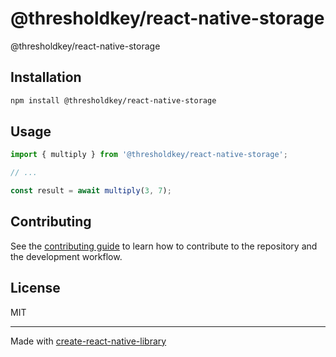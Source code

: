 # @thresholdkey/react-native-storage

@thresholdkey/react-native-storage

## Installation

```sh
npm install @thresholdkey/react-native-storage
```

## Usage

```js
import { multiply } from '@thresholdkey/react-native-storage';

// ...

const result = await multiply(3, 7);
```

## Contributing

See the [contributing guide](CONTRIBUTING.md) to learn how to contribute to the repository and the development workflow.

## License

MIT

---

Made with [create-react-native-library](https://github.com/callstack/react-native-builder-bob)
